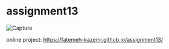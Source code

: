 # assignment13
![Capture](https://user-images.githubusercontent.com/88943166/164944476-33c7ec7a-a3e8-446a-8c5b-e745ee037ee6.PNG)

online project: https://fatemeh-kazemi.github.io/assignment13/
